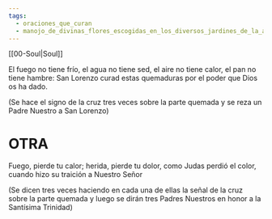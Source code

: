 ```yaml
---
tags:
  - oraciones_que_curan
  - manojo_de_divinas_flores_escogidas_en_los_diversos_jardines_de_la_antigua_sabiduria
---
```

[[00-Soul|Soul]]

El fuego no tiene frío, el agua no tiene sed, el aire no tiene calor, el pan no tiene hambre: San Lorenzo curad estas quemaduras por el poder que Dios os ha dado.

(Se hace el signo de la cruz tres veces sobre la parte quemada y se reza un Padre Nuestro a San Lorenzo)

# OTRA 

Fuego, pierde tu calor; herida, pierde tu dolor, como Judas perdió el color, cuando hizo su traición a Nuestro Señor 

(Se dicen tres veces haciendo en cada una de ellas la señal de la cruz sobre la parte quemada y luego se dirán tres Padres Nuestros en honor a la Santísima Trinidad)
